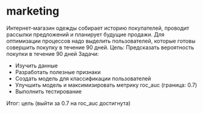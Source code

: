 # marketing
Интернет-магазин одежды собирает историю покупателей, проводит рассылки предложений и планирует будущие продажи. Для оптимизации процессов надо выделить пользователей, которые готовы совершить покупку в течение 90 дней.
Цель:
Предсказать вероятность покупки в течение 90 дней
Задачи:

- Изучить данные
- Разработать полезные признаки
- Создать модель для классификации пользователей
- Улучшить модель и максимизировать метрику roc_auc (граница: 0.7)
- Выполнить тестирование

Итог: цель (выйти за 0.7 на roc_auc достигнута)
